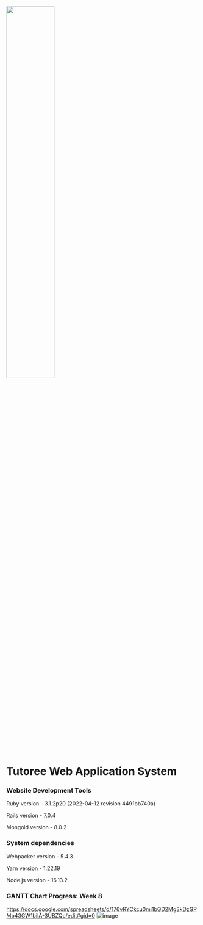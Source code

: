 <img src="https://user-images.githubusercontent.com/57649092/204084938-b06c7199-8aed-4852-a5c7-d6c7bc1a2fa7.png" width="50%" height="50%">

# Tutoree Web Application System

### Website Development Tools

Ruby version - 3.1.2p20 (2022-04-12 revision 4491bb740a)

Rails version - 7.0.4

Mongoid version - 8.0.2


### System dependencies

Webpacker version - 5.4.3

Yarn version - 1.22.19

Node.js version - 16.13.2

### GANTT Chart Progress: Week 8
https://docs.google.com/spreadsheets/d/176vRYCkcu0mi1bGD2Mg3kDzGPMb43GW1biIA-3UBZQc/edit#gid=0
![image](https://user-images.githubusercontent.com/57649092/204084848-7f941711-8c2a-41d6-a5b9-27d931b927fa.png)
